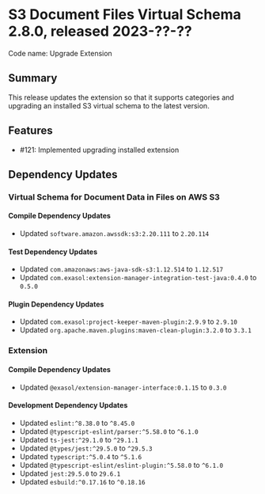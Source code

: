 # S3 Document Files Virtual Schema 2.8.0, released 2023-??-??

Code name: Upgrade Extension

## Summary

This release updates the extension so that it supports categories and upgrading an installed S3 virtual schema to the latest version.

## Features

* #121: Implemented upgrading installed extension

## Dependency Updates

### Virtual Schema for Document Data in Files on AWS S3

#### Compile Dependency Updates

* Updated `software.amazon.awssdk:s3:2.20.111` to `2.20.114`

#### Test Dependency Updates

* Updated `com.amazonaws:aws-java-sdk-s3:1.12.514` to `1.12.517`
* Updated `com.exasol:extension-manager-integration-test-java:0.4.0` to `0.5.0`

#### Plugin Dependency Updates

* Updated `com.exasol:project-keeper-maven-plugin:2.9.9` to `2.9.10`
* Updated `org.apache.maven.plugins:maven-clean-plugin:3.2.0` to `3.3.1`

### Extension

#### Compile Dependency Updates

* Updated `@exasol/extension-manager-interface:0.1.15` to `0.3.0`

#### Development Dependency Updates

* Updated `eslint:^8.38.0` to `^8.45.0`
* Updated `@typescript-eslint/parser:^5.58.0` to `^6.1.0`
* Updated `ts-jest:^29.1.0` to `^29.1.1`
* Updated `@types/jest:^29.5.0` to `^29.5.3`
* Updated `typescript:^5.0.4` to `^5.1.6`
* Updated `@typescript-eslint/eslint-plugin:^5.58.0` to `^6.1.0`
* Updated `jest:29.5.0` to `29.6.1`
* Updated `esbuild:^0.17.16` to `^0.18.16`
